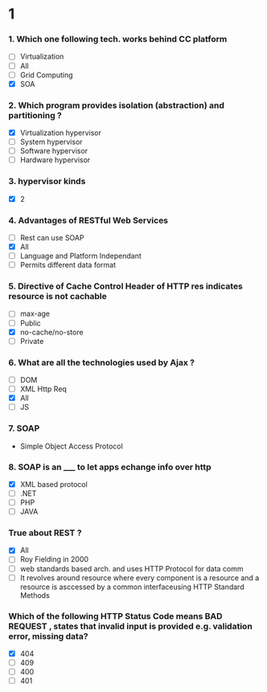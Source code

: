# 1
### 1. Which one following tech. works behind CC platform
- [ ] Virtualization
- [ ] All
- [ ] Grid Computing
- [x] SOA

### 2. Which program provides isolation (abstraction) and partitioning ?
- [x] Virtualization hypervisor
- [ ] System hypervisor
- [ ] Software hypervisor
- [ ] Hardware hypervisor

### 3. hypervisor kinds
- [x] 2

### 4. Advantages of RESTful Web Services
- [ ] Rest can use SOAP
- [x] All
- [ ] Language and Platform Independant
- [ ] Permits different data format

### 5. Directive of Cache Control Header of HTTP res indicates resource is not cachable
- [ ] max-age
- [ ] Public
- [x] no-cache/no-store
- [ ] Private

### 6. What are all the technologies used by Ajax ?
- [ ] DOM
- [ ] XML Http Req
- [x] All
- [ ] JS
### 7. SOAP
- Simple Object Access Protocol

### 8. SOAP is an ___ to let apps echange info over http
- [x] XML based protocol
- [ ] .NET
- [ ] PHP
- [ ] JAVA

### True about REST ?
- [x] All
- [ ] Roy Fielding in 2000
- [ ] web standards based arch. and uses HTTP Protocol for data comm
- [ ] It revolves around resource where every component is a resource and a resource is asccessed by a common interfaceusing HTTP Standard Methods

### Which of the following HTTP Status Code means BAD REQUEST , states that invalid input is provided e.g. validation error, missing data?
- [x] 404
- [ ] 409
- [ ] 400
- [ ] 401
